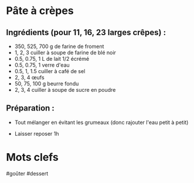 Pâte à crèpes
=================

Ingrédients (pour 11, 16, 23 larges crêpes) :
----------------------------

- 350, 525, 700 g de farine de froment
- 1, 2, 3 cuiller à soupe de farine de blé noir
- 0.5, 0.75, 1 L de lait 1/2 écrémé
- 0.5, 0.75, 1 verre d'eau
- 0.5, 1, 1.5 cuiller à café de sel
- 2, 3, 4 œufs
- 50, 75, 100 g beurre fondu
- 2, 3, 4 cuiller à soupe de sucre en poudre

Préparation :
-------------

* Tout mélanger en évitant les grumeaux (donc rajouter l'eau petit à petit)

* Laisser reposer 1h

Mots clefs
==========

#goûter
#dessert

